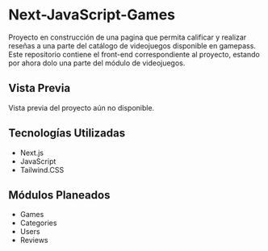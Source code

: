 # Next-JavaScript-Games

Proyecto en construcción de una pagina que permita calificar y realizar reseñas a una parte del catálogo de videojuegos disponible en gamepass. Este repositorio contiene el front-end correspondiente al proyecto, estando por ahora dolo una parte del módulo de videojuegos.

## Vista Previa
Vista previa del proyecto aún no disponible.

## Tecnologías Utilizadas
* Next.js
* JavaScript
* Tailwind.CSS

## Módulos Planeados
* Games
* Categories
* Users
* Reviews
